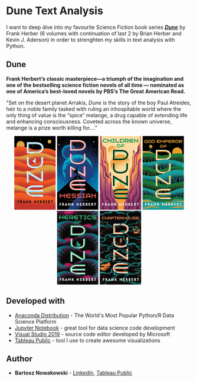 # Dune Text Analysis

I want to deep dive into my favourite Science Fiction book series [***Dune***](https://en.wikipedia.org/wiki/Dune_(franchise)) by Frank Herber (6 volumes with continuation of last 2 by Brian Herber and Kevin J. Aderson) in order to strenghten my skills in text analysis with Python.

## Dune
**Frank Herbert’s classic masterpiece—a triumph of the imagination and
one of the bestselling science fiction novels of all time — nominated
as one of America’s best-loved novels by PBS’s The Great American Read.**

"Set on the desert planet Arrakis, *Dune* is the story of the boy Paul Atreides,
heir to a noble family tasked with ruling an inhospitable world where the only
thing of value is the “spice” melange, a drug capable of extending life and
enhancing consciousness. Coveted across the known universe, melange is a prize
worth killing for...."

<div align="center">
    <img src="/covers/D1.jpeg" alt="D1"
        title="Dune" width="112" height="200" />
    <img src="/covers/D2.jpg" alt="D2"
        title="Dune Messiah" width="112" height="200" />
    <img src="/covers/D3.jpg" alt="D3"
        title="Children of Dune" width="112" height="200" />
    <img src="/covers/D4.jpg" alt="D4"
        title="God Emperor of Dune" width="112" height="200" />
    <img src="/covers/D5.jpg" alt="D5"
        title="Heretics of Dune" width="112" height="200" />
    <img src="/covers/D6.jpg" alt="D6"
        title="Chapterhouse: Dune" width="112" height="200" />
</div>

## Developed with

* [Anaconda Distribution](https://www.anaconda.com/distribution/) - The World's Most Popular Python/R Data Science Platform
* [Jupyter Notebook](https://jupyter.org/) - great tool for data science code development
* [Visual Studio 2019](https://visualstudio.microsoft.com/vs/) - source code editor developed by Microsoft
* [Tableau Public](https://public.tableau.com/profile/bartosz.nowakowski#!/) - tool I use to create awesome visualizations

## Author

* **Bartosz Nowakowski** - [LinkedIn](https://www.linkedin.com/in/bnowakowski/), [Tableau Public](https://public.tableau.com/profile/bartosz.nowakowski#!/)
